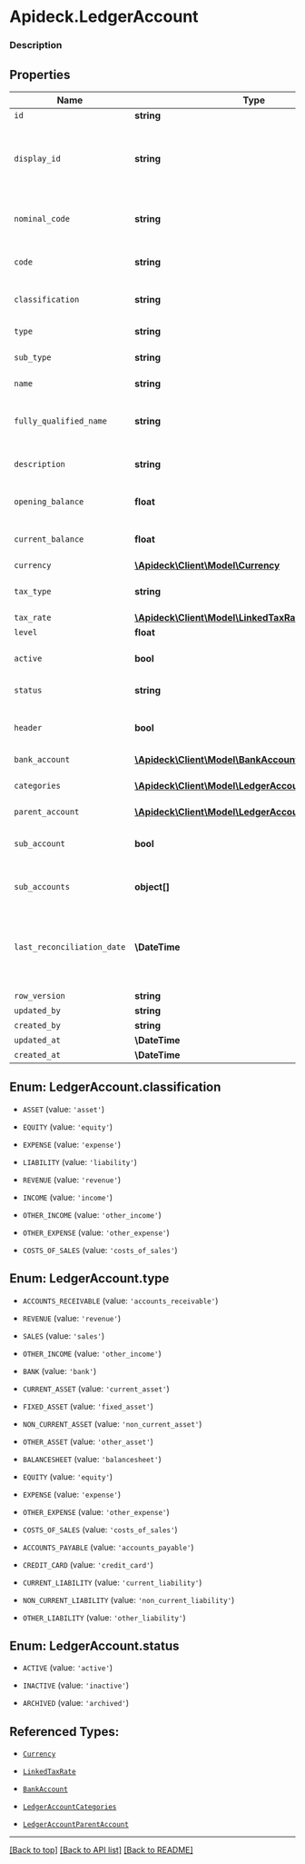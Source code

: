 # Apideck.LedgerAccount

### Description

## Properties
Name | Type | Description | Notes
------------ | ------------- | ------------- | -------------
`id` | **string** |  | [optional] 
`display_id` | **string** | The human readable display ID used when displaying the account | [optional] 
`nominal_code` | **string** | The nominal code of the ledger account. | [optional] 
`code` | **string** | The code assigned to the account. | [optional] 
`classification` | **string** | The classification of account. | [optional] 
`type` | **string** | The type of account. | [optional] 
`sub_type` | **string** | The sub type of account. | [optional] 
`name` | **string** | The name of the account. | [optional] 
`fully_qualified_name` | **string** | The fully qualified name of the account. | [optional] 
`description` | **string** | The description of the account. | [optional] 
`opening_balance` | **float** | The opening balance of the account. | [optional] 
`current_balance` | **float** | The current balance of the account. | [optional] 
`currency` | [**\Apideck\Client\Model\Currency**](Currency.md) |  | [optional] 
`tax_type` | **string** | The tax type of the account. | [optional] 
`tax_rate` | [**\Apideck\Client\Model\LinkedTaxRate**](LinkedTaxRate.md) |  | [optional] 
`level` | **float** |  | [optional] 
`active` | **bool** | Whether the account is active or not. | [optional] 
`status` | **string** | The status of the account. | [optional] 
`header` | **bool** | Whether the account is a header or not. | [optional] 
`bank_account` | [**\Apideck\Client\Model\BankAccount**](BankAccount.md) |  | [optional] 
`categories` | [**\Apideck\Client\Model\LedgerAccountCategories[]**](LedgerAccountCategories.md) | The categories of the account. | [optional] 
`parent_account` | [**\Apideck\Client\Model\LedgerAccountParentAccount**](LedgerAccountParentAccount.md) |  | [optional] 
`sub_account` | **bool** | Whether the account is a sub account or not. | [optional] 
`sub_accounts` | **object[]** | The sub accounts of the account. | [optional] 
`last_reconciliation_date` | **\DateTime** | Reconciliation Date means the last calendar day of each Reconciliation Period. | [optional] 
`row_version` | **string** |  | [optional] 
`updated_by` | **string** |  | [optional] 
`created_by` | **string** |  | [optional] 
`updated_at` | **\DateTime** |  | [optional] 
`created_at` | **\DateTime** |  | [optional] 





<a name="CLASSIFICATION"></a>
## Enum: LedgerAccount.classification


* `ASSET` (value: `'asset'`)

* `EQUITY` (value: `'equity'`)

* `EXPENSE` (value: `'expense'`)

* `LIABILITY` (value: `'liability'`)

* `REVENUE` (value: `'revenue'`)

* `INCOME` (value: `'income'`)

* `OTHER_INCOME` (value: `'other_income'`)

* `OTHER_EXPENSE` (value: `'other_expense'`)

* `COSTS_OF_SALES` (value: `'costs_of_sales'`)




<a name="TYPE"></a>
## Enum: LedgerAccount.type


* `ACCOUNTS_RECEIVABLE` (value: `'accounts_receivable'`)

* `REVENUE` (value: `'revenue'`)

* `SALES` (value: `'sales'`)

* `OTHER_INCOME` (value: `'other_income'`)

* `BANK` (value: `'bank'`)

* `CURRENT_ASSET` (value: `'current_asset'`)

* `FIXED_ASSET` (value: `'fixed_asset'`)

* `NON_CURRENT_ASSET` (value: `'non_current_asset'`)

* `OTHER_ASSET` (value: `'other_asset'`)

* `BALANCESHEET` (value: `'balancesheet'`)

* `EQUITY` (value: `'equity'`)

* `EXPENSE` (value: `'expense'`)

* `OTHER_EXPENSE` (value: `'other_expense'`)

* `COSTS_OF_SALES` (value: `'costs_of_sales'`)

* `ACCOUNTS_PAYABLE` (value: `'accounts_payable'`)

* `CREDIT_CARD` (value: `'credit_card'`)

* `CURRENT_LIABILITY` (value: `'current_liability'`)

* `NON_CURRENT_LIABILITY` (value: `'non_current_liability'`)

* `OTHER_LIABILITY` (value: `'other_liability'`)




<a name="STATUS"></a>
## Enum: LedgerAccount.status


* `ACTIVE` (value: `'active'`)

* `INACTIVE` (value: `'inactive'`)

* `ARCHIVED` (value: `'archived'`)




## Referenced Types:












* [`Currency`](Currency.md)

* [`LinkedTaxRate`](LinkedTaxRate.md)




* [`BankAccount`](BankAccount.md)
* [`LedgerAccountCategories`](LedgerAccountCategories.md)
* [`LedgerAccountParentAccount`](LedgerAccountParentAccount.md)









---

[[Back to top]](#) [[Back to API list]](../../../../README.md#documentation-for-api-endpoints) [[Back to README]](../../../../README.md)



